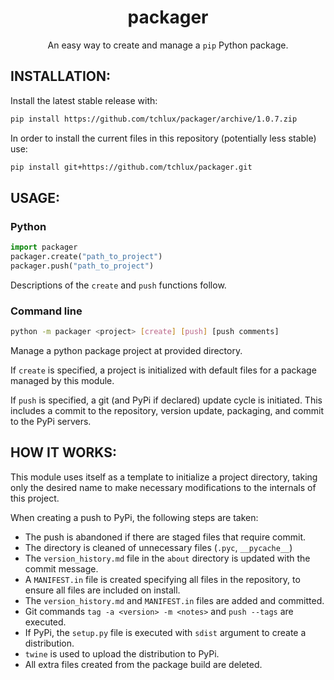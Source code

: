 <p align="center">
  <h1 align="center">packager</h1>
</p>

<p align="center">
An easy way to create and manage a <code>pip</code> Python package.
</p>


## INSTALLATION:

  Install the latest stable release with:

```bash
pip install https://github.com/tchlux/packager/archive/1.0.7.zip
```

  In order to install the current files in this repository
  (potentially less stable) use:

```bash
pip install git+https://github.com/tchlux/packager.git
```

## USAGE:

### Python

```python
import packager  
packager.create("path_to_project")
packager.push("path_to_project")
```

  Descriptions of the `create` and `push` functions follow.

### Command line

```bash
python -m packager <project> [create] [push] [push comments]
```

  Manage a python package project at provided directory.

  If `create` is specified, a project is initialized with
  default files for a package managed by this module.

  If `push` is specified, a git (and PyPi if declared) update
  cycle is initiated. This includes a commit to the repository,
  version update, packaging, and commit to the PyPi servers.

## HOW IT WORKS:

  This module uses itself as a template to initialize a project
  directory, taking only the desired name to make necessary
  modifications to the internals of this project.

  When creating a push to PyPi, the following steps are taken:
  - The push is abandoned if there are staged files that require commit.
  - The directory is cleaned of unnecessary files (`.pyc`, `__pycache__`)
  - The `version_history.md` file in the `about` directory is updated with the commit message.
  - A `MANIFEST.in` file is created specifying all files in the repository, to ensure all files are included on install.
  - The `version_history.md` and `MANIFEST.in` files are added and committed.
  - Git commands `tag -a <version> -m <notes>` and `push --tags` are executed.
  - If PyPi, the `setup.py` file is executed with `sdist` argument to create a distribution.
  - `twine` is used to upload the distribution to PyPi.
  - All extra files created from the package build are deleted.

